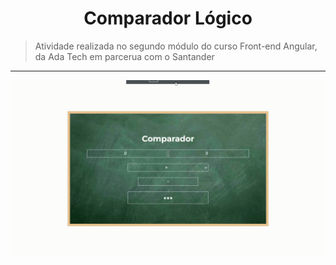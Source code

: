 <h1 align=center>Comparador Lógico</h1>

> Atividade realizada no segundo módulo do curso Front-end Angular, da Ada Tech em parcerua com o Santander

<hr>

<img src="comparador-preview.gif">


